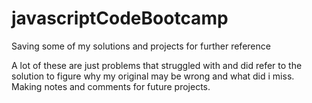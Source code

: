 # javascriptCodeBootcamp
Saving some of my solutions and projects for further reference

A lot of these are just problems that struggled with and did refer to the solution to figure why my original may be wrong and what did i miss. Making notes and comments for future projects. 
